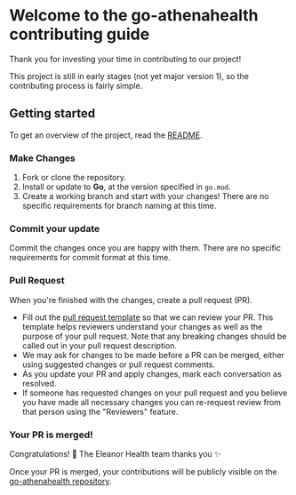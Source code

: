 # Welcome to the go-athenahealth contributing guide <!-- omit in toc -->

Thank you for investing your time in contributing to our project!

This project is still in early stages (not yet major version 1), so the contributing process is fairly simple.

## Getting started

To get an overview of the project, read the [README](../README.md).

### Make Changes

1. Fork or clone the repository.
2. Install or update to **Go**, at the version specified in `go.mod`.
3. Create a working branch and start with your changes! There are no specific requirements for branch naming at this time.

### Commit your update

Commit the changes once you are happy with them. There are no specific requirements for commit format at this time.

### Pull Request

When you're finished with the changes, create a pull request (PR).

- Fill out the [pull request template](./pull_request_template.md) so that we can review your PR. This template helps reviewers understand your changes as well as the purpose of your pull request. Note that any breaking changes should be called out in your pull request description.
- We may ask for changes to be made before a PR can be merged, either using suggested changes or pull request comments.
- As you update your PR and apply changes, mark each conversation as resolved.
- If someone has requested changes on your pull request and you believe you have made all necessary changes you can re-request review from that person using the "Reviewers" feature.

### Your PR is merged!

Congratulations! :tada: The Eleanor Health team thanks you :sparkles:

Once your PR is merged, your contributions will be publicly visible on the [go-athenahealth repository](https://github.com/eleanorhealth/go-athenahealth).

